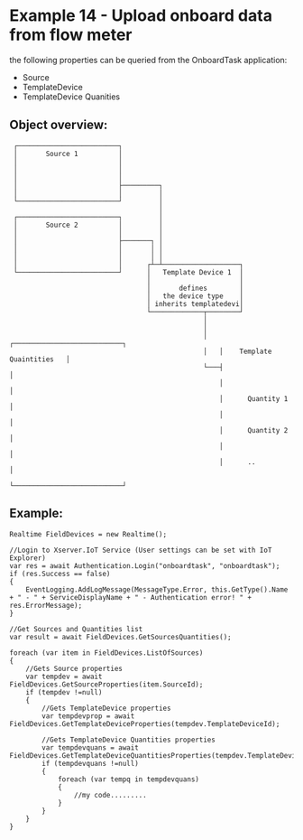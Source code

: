 # Example 14 - Upload onboard data from flow meter

the following properties can be queried from the OnboardTask application: 
  - Source
  - TemplateDevice
  - TemplateDevice Quanities

## Object overview:

     ┌─────────────────────────┐
     │       Source 1          │
     │                         │
     │                         │
     │                         │
     │                         ├─────────┐
     │                         │         │
     └─────────────────────────┘         │
                                         │
     ┌─────────────────────────┐         │
     │       Source 2          │         │
     │                         │         │
     │                         ├───────┐ │
     │                         │       │ │
     │                         │       │ │
     │                         │      ┌┴─┴───────────────────┐
     └─────────────────────────┘      │   Template Device 1  │
                                      │                      │
                                      │       defines        │
                                      │   the device type    │
                                      │ inherits templatedevi│
                                      └─────────────┬────────┘
                                                    │
                                                    │
                                                    │   ┌───────────────────────────┐
                                                    │   │    Template Quaintities   │
                                                    └───┤                           │
                                                        │                           │
                                                        │      Quantity 1           │
                                                        │                           │
                                                        │      Quantity 2           │
                                                        │                           │
                                                        │      ..                   │
                                                        └───────────────────────────┘


## Example:

    Realtime FieldDevices = new Realtime();
    
    //Login to Xserver.IoT Service (User settings can be set with IoT Explorer)
    var res = await Authentication.Login("onboardtask", "onboardtask");
    if (res.Success == false)
    {
        EventLogging.AddLogMessage(MessageType.Error, this.GetType().Name + " - " + ServiceDisplayName + " - Authentication error! " + res.ErrorMessage);
    }
    
    //Get Sources and Quantities list
    var result = await FieldDevices.GetSourcesQuantities();
            
    foreach (var item in FieldDevices.ListOfSources)
    {
        //Gets Source properties
        var tempdev = await FieldDevices.GetSourceProperties(item.SourceId);
        if (tempdev !=null)
        {
            //Gets TemplateDevice properties
            var tempdevprop = await FieldDevices.GetTemplateDeviceProperties(tempdev.TemplateDeviceId);
           
            //Gets TemplateDevice Quantities properties
            var tempdevquans = await FieldDevices.GetTemplateDeviceQuantitiesProperties(tempdev.TemplateDeviceId);
            if (tempdevquans !=null)
            {
                foreach (var tempq in tempdevquans)
                {
                    //my code.........
                }
            }
        }
    }
